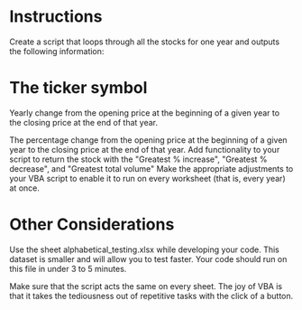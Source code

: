 # Instructions
Create a script that loops through all the stocks for one year and outputs the following information:

# The ticker symbol

Yearly change from the opening price at the beginning of a given year to the closing price at the end of that year.

The percentage change from the opening price at the beginning of a given year to the closing price at the end of that year.
Add functionality to your script to return the stock with the "Greatest % increase", "Greatest % decrease", and "Greatest total volume"
Make the appropriate adjustments to your VBA script to enable it to run on every worksheet (that is, every year) at once.
# Other Considerations
Use the sheet alphabetical_testing.xlsx while developing your code. This dataset is smaller and will allow you to test faster. Your code should run on this file in under 3 to 5 minutes.

Make sure that the script acts the same on every sheet. The joy of VBA is that it takes the tediousness out of repetitive tasks with the click of a button.


